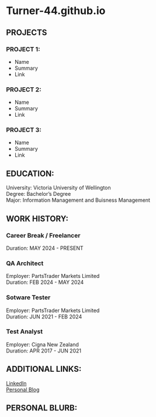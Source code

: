 # Turner-44.github.io

## PROJECTS

### PROJECT 1: 
- Name
- Summary
- Link

### PROJECT 2: 
- Name
- Summary
- Link

### PROJECT 3:
- Name
- Summary
- Link

## EDUCATION: 
University: Victoria University of Wellington  
Degree: Bachelor’s Degree   
Major: Information Management and Buisness Management  

## WORK HISTORY: 
### Career Break / Freelancer  
Duration: MAY 2024 - PRESENT  

### QA Architect  
Employer: PartsTrader Markets Limited  
Duration: FEB 2024 - MAY 2024  

### Sotware Tester  
Employer: PartsTrader Markets Limited  
Duration: JUN 2021 - FEB 2024  

### Test Analyst  
Employer: Cigna New Zealand  
Duration: APR 2017 - JUN 2021  


## ADDITIONAL LINKS:
[LinkedIn](https://www.linkedin.com/in/matthewwilliamturner)  
[Personal Blog](https://www.becomingmatthew.com)

## PERSONAL BLURB:

